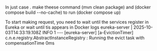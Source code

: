 In just case . make theese command (mvn clean package) and (docker compose build --no-cache) to run (docker compose up)
  
To start making request, you need to wait until the services register in Eureka or wait until tis appears in Docker logs
eureka-server    | 2025-10-03T14:33:19.108Z  INFO 1 --- [eureka-server] [a-EvictionTimer] c.n.e.registry.AbstractInstanceRegistry  : Running the evict task with compensationTime 0ms
